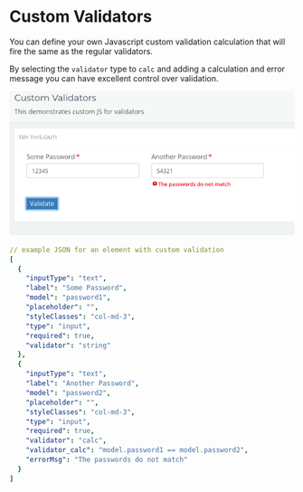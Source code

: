 # Custom Validators

You can define your own Javascript custom validation calculation that will fire the same as the regular validators.

By selecting the `validator` type to `calc` and adding a calculation and error message you can have excellent control over validation.

!["Custom Validator"](../../../.gitbook/assets/screen-shot-2018-01-19-at-6.47.50-pm.png)

```yaml
// example JSON for an element with custom validation
[
  {
    "inputType": "text",
    "label": "Some Password",
    "model": "password1",
    "placeholder": "",
    "styleClasses": "col-md-3",
    "type": "input",
    "required": true,
    "validator": "string"
  },
  {
    "inputType": "text",
    "label": "Another Password",
    "model": "password2",
    "placeholder": "",
    "styleClasses": "col-md-3",
    "type": "input",
    "required": true,
    "validator": "calc",
    "validator_calc": "model.password1 == model.password2",
    "errorMsg": "The passwords do not match"
  }
]
```
